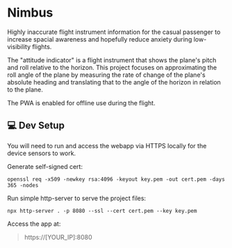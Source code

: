 # Nimbus

Highly inaccurate flight instrument information for the casual passenger to increase spacial awareness and hopefully reduce anxiety during low-visibility flights.

The "attitude indicator" is a flight instrument that shows the plane's pitch and roll relative to the horizon.
This project focuses on approximating the roll angle of the plane by measuring the rate of change of the plane's absolute heading and translating that to the angle of the horizon in relation to the plane.

The PWA is enabled for offline use during the flight.

## 💻 Dev Setup

You will need to run and access the webapp via HTTPS locally for the device sensors to work. 

Generate self-signed cert: 
```shell
openssl req -x509 -newkey rsa:4096 -keyout key.pem -out cert.pem -days 365 -nodes
```

Run simple http-server to serve the project files:
```shell
npx http-server . -p 8080 --ssl --cert cert.pem --key key.pem
```

Access the app at:
> https://[YOUR_IP]:8080
